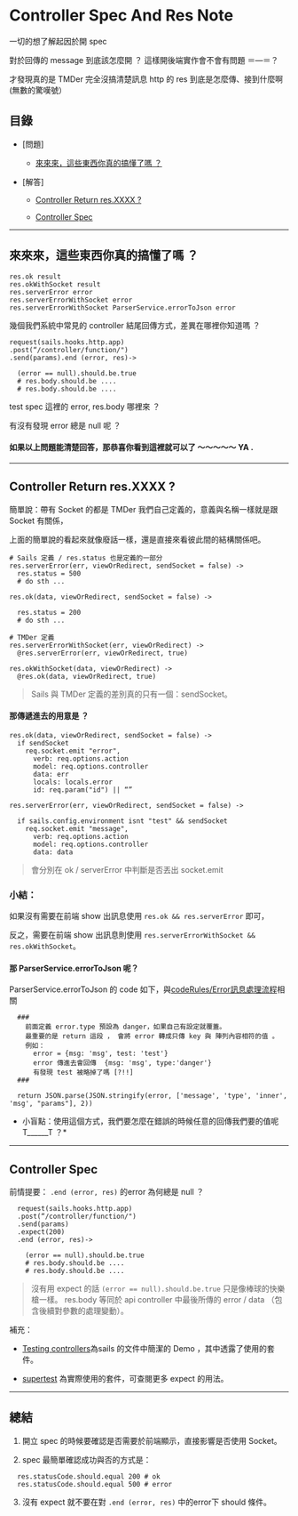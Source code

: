# Controller Spec And Res Note

一切的想了解起因於開 spec

對於回傳的 message 到底該怎麼開 ？  這樣開後端實作會不會有問題 ＝—＝？

才發現真的是 TMDer 完全沒搞清楚訊息 http 的 res 到底是怎麼傳、接到什麼啊 (無數的驚嘆號）

## 目錄

- [問題]

  - [來來來，這些東西你真的搞懂了嗎 ？](https://github.com/TMDer/warehouse/blob/controllerSpec/codeRules/controllerSpecAndResNote.md#%E4%BE%86%E4%BE%86%E4%BE%86%E9%80%99%E4%BA%9B%E6%9D%B1%E8%A5%BF%E4%BD%A0%E7%9C%9F%E7%9A%84%E6%90%9E%E6%87%82%E4%BA%86%E5%97%8E-)

- [解答]

  - [Controller Return res.XXXX ?](https://github.com/TMDer/warehouse/blob/controllerSpec/codeRules/controllerSpecAndResNote.md#controller-spec)

  - [Controller Spec](https://github.com/TMDer/warehouse/blob/controllerSpec/codeRules/controllerSpecAndResNote.md#controller-spec)
***

## 來來來，這些東西你真的搞懂了嗎 ？

```
res.ok result
res.okWithSocket result
res.serverError error
res.serverErrorWithSocket error
res.serverErrorWithSocket ParserService.errorToJson error
```

幾個我們系統中常見的 controller 結尾回傳方式，差異在哪裡你知道嗎 ？


```
request(sails.hooks.http.app)
.post(“/controller/function/")
.send(params).end (error, res)->

  (error == null).should.be.true
  # res.body.should.be ....
  # res.body.should.be ....
```

test spec 這裡的 error, res.body 哪裡來 ？

有沒有發現 error 總是 null 呢 ？

#### 如果以上問題能清楚回答，那恭喜你看到這裡就可以了 ～～～～～  YA .

***

## Controller Return res.XXXX ?

簡單說：帶有 Socket 的都是 TMDer 我們自己定義的，意義與名稱一樣就是跟 Socket 有關係，

上面的簡單說的看起來就像廢話一樣，還是直接來看彼此間的結構關係吧。

```
# Sails 定義 / res.status 也是定義的一部分
res.serverError(err, viewOrRedirect, sendSocket = false) ->
  res.status = 500
  # do sth ...

res.ok(data, viewOrRedirect, sendSocket = false) ->

  res.status = 200
  # do sth ...

# TMDer 定義
res.serverErrorWithSocket(err, viewOrRedirect) ->
  @res.serverError(err, viewOrRedirect, true)

res.okWithSocket(data, viewOrRedirect) ->
  @res.ok(data, viewOrRedirect, true)
```

> Sails 與 TMDer 定義的差別真的只有一個：sendSocket。

#### 那傳遞進去的用意是 ？

```
res.ok(data, viewOrRedirect, sendSocket = false) ->
  if sendSocket
    req.socket.emit "error",
      verb: req.options.action
      model: req.options.controller
      data: err
      locals: locals.error
      id: req.param("id") || “”

res.serverError(err, viewOrRedirect, sendSocket = false) ->

  if sails.config.environment isnt "test" && sendSocket
    req.socket.emit "message",
      verb: req.options.action
      model: req.options.controller
      data: data
```
> 會分別在 ok / serverError 中判斷是否丟出 socket.emit


### 小結：

如果沒有需要在前端 show 出訊息使用 ` res.ok && res.serverError ` 即可，

反之，需要在前端 show 出訊息則使用 ` res.serverErrorWithSocket &&  res.okWithSocket `。


####  那 ParserService.errorToJson 呢？

ParserService.errorToJson 的 code 如下，與[codeRules/Error訊息處理流程](https://github.com/TMDer/warehouse/blob/master/codeRules/Error%20%E8%A8%8A%E6%81%AF%E8%99%95%E7%90%86%E6%B5%81%E7%A8%8B.md)相關

```
  ###
    前面定義 error.type 預設為 danger，如果自己有設定就覆蓋。
    最重要的是 return 這段 ， 會將 error 轉成只傳 key 與 陣列內容相符的值 。
    例如：
      error = {msg: 'msg', test: 'test'}
      error 傳進去會回傳  {msg: 'msg', type:'danger'}
      有發現 test 被略掉了嗎 [?!!]
  ###

  return JSON.parse(JSON.stringify(error, ['message', 'type', 'inner', 'msg', "params"], 2))
```

* 小盲點：使用這個方式，我們要怎麼在錯誤的時候任意的回傳我們要的值呢 T______T ？*

***

## Controller Spec

前情提要： `.end (error, res)` 的error 為何總是 null ？

```
  request(sails.hooks.http.app)
  .post(“/controller/function/")
  .send(params)
  .expect(200)
  .end (error, res)->

    (error == null).should.be.true
    # res.body.should.be ....
    # res.body.should.be ....
```
> 沒有用 expect 的話 `(error == null).should.be.true` 只是像棒球的快樂槍一樣。
> res.body 等同於 api controller 中最後所傳的 error / data （包含後續對參數的處理變動）。

補充：

- [Testing controllers](http://sailsjs.org/#/documentation/concepts/Testing?q=testing-controllers)為sails 的文件中簡潔的 Demo ，其中透露了使用的套件。

- [supertest](https://github.com/tj/supertest) 為實際使用的套件，可查閱更多 expect 的用法。

***

## 總結

1. 開立 spec 的時候要確認是否需要於前端顯示，直接影響是否使用 Socket。

2. spec 最簡單確認成功與否的方式是：

```
  res.statusCode.should.equal 200 # ok
  res.statusCode.should.equal 500 # error
```
3. 沒有 expect 就不要在對 `.end (error, res)` 中的error下 should 條件。
